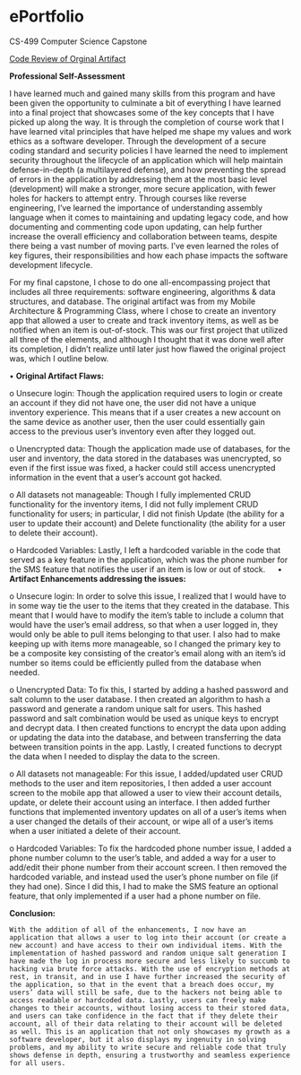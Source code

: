 # ePortfolio
CS-499 Computer Science Capstone

[Code Review of Orginal Artifact](https://www.youtube.com/watch?v=_NcOTvyYHv0)

**Professional Self-Assessment**

I have learned much and gained many skills from this program and have been given the opportunity to culminate a bit of everything I have learned into a final project that showcases some of the key concepts that I have picked up along the way.  It is through the completion of course work that I have learned vital principles that have helped me shape my values and work ethics as a software developer. Through the development of a secure coding standard and security policies I have learned the need to implement security throughout the lifecycle of an application which will help maintain defense-in-depth (a multilayered defense), and how preventing the spread of errors in the application by addressing them at the most basic level (development) will make a stronger, more secure application, with fewer holes for hackers to attempt entry. Through courses like reverse engineering, I’ve learned the importance of understanding assembly language when it comes to maintaining and updating legacy code, and how documenting and commenting code upon updating, can help further increase the overall efficiency and collaboration between teams, despite there being a vast number of moving parts. I’ve even learned the roles of key figures, their responsibilities and how each phase impacts the software development lifecycle.

For my final capstone, I chose to do one all-encompassing project that includes all three requirements: software engineering, algorithms & data structures, and database. The original artifact was from my Mobile Architecture & Programming Class, where I chose to create an inventory app that allowed a user to create and track inventory items, as well as be notified when an item is out-of-stock. This was our first project that utilized all three of the elements, and although I thought that it was done well after its completion, I didn’t realize until later just how flawed the original project was, which I outline below.

•	**Original Artifact Flaws:**

o	Unsecure login: Though the application required users to login or create an account if they did not have one, the user did not have a unique inventory experience. This means that if a user creates a new account on the same device as another user, then the user could essentially gain access to the previous user’s inventory even after they logged out.

o	Unencrypted data: Though the application made use of databases, for the user and inventory, the data stored in the databases was unencrypted, so even if the first issue was fixed, a hacker could still access unencrypted information in the event that a user’s account got hacked.

o	All datasets not manageable: Though I fully implemented CRUD functionality for the inventory items, I did not fully implement CRUD functionality for users; in particular, I did not finish Update (the ability for a user to update their account) and Delete functionality (the ability for a user to delete their account).

o	Hardcoded Variables: Lastly, I left a hardcoded variable in the code that served as a key feature in the application, which was the phone number for the SMS feature that notifies the user if an item is low or out of stock.
 
•	**Artifact Enhancements addressing the issues:**

o	Unsecure login: In order to solve this issue, I realized that I would have to in some way tie the user to the items that they created in the database. This meant that I would have to modify the item’s table to include a column that would have the user’s email address, so that when a user logged in, they would only be able to pull items belonging to that user. I also had to make keeping up with items more manageable, so I changed the primary key to be a composite key consisting of the creator’s email along with an item’s id number so items could be efficiently pulled from the database when needed.

o	Unencrypted Data: To fix this, I started by adding a hashed password and salt column to the user database. I then created an algorithm to hash a password and generate a random unique salt for users. This hashed password and salt combination would be used as unique keys to encrypt and decrypt data. I then created functions to encrypt the data upon adding or updating the data into the database, and between transferring the data between transition points in the app. Lastly, I created functions to decrypt the data when I needed to display the data to the screen.

o	All datasets not manageable: For this issue, I added/updated user CRUD methods to the user and item repositories, I then added a user account screen to the mobile app that allowed a user to view their account details, update, or delete their account using an interface. I then added further functions that implemented inventory updates on all of a user’s items when a user changed the details of their account, or wipe all of a user’s items when a user initiated a delete of their account.

o	Hardcoded Variables: To fix the hardcoded phone number issue, I added a phone number column to the user’s table, and added a way for a user to add/edit their phone number from their account screen. I then removed the hardcoded variable, and instead used the user’s phone number on file (if they had one). Since I did this, I had to make the SMS feature an optional feature, that only implemented if a user had a phone number on file.

**Conclusion:**

	With the addition of all of the enhancements, I now have an application that allows a user to log into their account (or create a new account) and have access to their own individual items. With the implementation of hashed password and random unique salt generation I have made the log in process more secure and less likely to succumb to hacking via brute force attacks. With the use of encryption methods at rest, in transit, and in use I have further increased the security of the application, so that in the event that a breach does occur, my users’ data will still be safe, due to the hackers not being able to access readable or hardcoded data. Lastly, users can freely make changes to their accounts, without losing access to their stored data, and users can take confidence in the fact that if they delete their account, all of their data relating to their account will be deleted as well. This is an application that not only showcases my growth as a software developer, but it also displays my ingenuity in solving problems, and my ability to write secure and reliable code that truly shows defense in depth, ensuring a trustworthy and seamless experience for all users.
